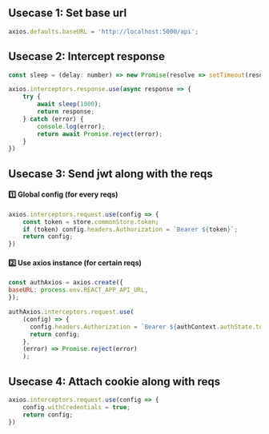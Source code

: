 ## Usecase 1: Set base url
```js
axios.defaults.baseURL = 'http://localhost:5000/api';
```

## Usecase 2: Intercept response
```js
const sleep = (delay: number) => new Promise(resolve => setTimeout(resolve, delay));

axios.interceptors.response.use(async response => {
    try {
        await sleep(1000);
        return response;
    } catch (error) {
        console.log(error);
        return await Promise.reject(error);
    }
})
```

## Usecase 3: Send jwt along with the reqs
#### :one: Global config (for every reqs)
```js
axios.interceptors.request.use(config => {
    const token = store.commonStore.token;
    if (token) config.headers.Authorization = `Bearer ${token}`;
    return config;
})
```
#### :two: Use axios instance (for certain reqs)
```js
const authAxios = axios.create({
baseURL: process.env.REACT_APP_API_URL,
});

authAxios.interceptors.request.use(
    (config) => {
      config.headers.Authorization = `Bearer ${authContext.authState.token}`;
      return config;
    },
    (error) => Promise.reject(error)
    );
```

## Usecase 4: Attach cookie along with reqs
```js
axios.interceptors.request.use(config => {
    config.withCredentials = true;
    return config;
})
```
